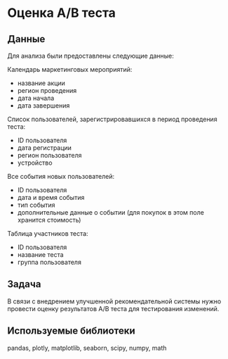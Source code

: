 # Оценка А/В теста

## Данные

Для анализа были предоставлены следующие данные:

Календарь маркетинговых мероприятий:
- название акции
- регион проведения
- дата начала
- дата завершения

Список пользователей, зарегистрировавшихся в период проведения теста:
- ID пользователя
- дата регистрации
- регион пользователя
- устройство

Все события новых пользователей:
- ID пользователя
- дата и время события
- тип события
- дополнительные данные о событии (для покупок в этом поле хранится стоимость)

Таблица участников теста:
- ID пользователя
- название теста
- группа пользователя

## Задача

В связи с внедрением улучшенной рекомендательной системы нужно провести оценку результатов А/В теста для тестирования изменений.

## Используемые библиотеки

pandas, plotly, matplotlib, seaborn, scipy, numpy, math